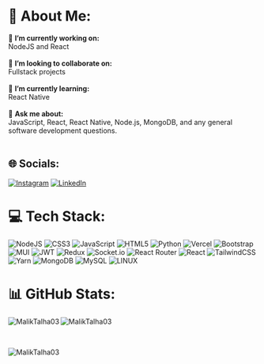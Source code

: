 # 💫 About Me:
🔭 **I’m currently working on:**  <br> NodeJS and React <br><br>👯 **I’m looking to collaborate on:**  <br>Fullstack projects<br><br>🌱 **I’m currently learning:**  <br> React Native <br><br>💬 **Ask me about:**  <br>JavaScript, React, React Native, Node.js, MongoDB, and any general software development questions.<br><br>


## 🌐 Socials:
[![Instagram](https://img.shields.io/badge/Instagram-%23E4405F.svg?logo=Instagram&logoColor=white)](https://instagram.com/malik.__.talha/) [![LinkedIn](https://img.shields.io/badge/LinkedIn-%230077B5.svg?logo=linkedin&logoColor=white)](https://www.linkedin.com/in/vatalha03/)

# 💻 Tech Stack:
![NodeJS](https://img.shields.io/badge/node.js-6DA55F?style=for-the-badge&logo=node.js&logoColor=white) ![CSS3](https://img.shields.io/badge/css3-%231572B6.svg?style=for-the-badge&logo=css3&logoColor=white) ![JavaScript](https://img.shields.io/badge/javascript-%23323330.svg?style=for-the-badge&logo=javascript&logoColor=%23F7DF1E) ![HTML5](https://img.shields.io/badge/html5-%23E34F26.svg?style=for-the-badge&logo=html5&logoColor=white) ![Python](https://img.shields.io/badge/python-3670A0?style=for-the-badge&logo=python&logoColor=ffdd54) ![Vercel](https://img.shields.io/badge/vercel-%23000000.svg?style=for-the-badge&logo=vercel&logoColor=white) ![Bootstrap](https://img.shields.io/badge/bootstrap-%23563D7C.svg?style=for-the-badge&logo=bootstrap&logoColor=white) ![MUI](https://img.shields.io/badge/MUI-%230081CB.svg?style=for-the-badge&logo=material-ui&logoColor=white) ![JWT](https://img.shields.io/badge/JWT-black?style=for-the-badge&logo=JSON%20web%20tokens) ![Redux](https://img.shields.io/badge/redux-%23593d88.svg?style=for-the-badge&logo=redux&logoColor=white) ![Socket.io](https://img.shields.io/badge/Socket.io-black?style=for-the-badge&logo=socket.io&badgeColor=010101) ![React Router](https://img.shields.io/badge/React_Router-CA4245?style=for-the-badge&logo=react-router&logoColor=white) ![React](https://img.shields.io/badge/react-%2320232a.svg?style=for-the-badge&logo=react&logoColor=%2361DAFB) ![TailwindCSS](https://img.shields.io/badge/tailwindcss-%2338B2AC.svg?style=for-the-badge&logo=tailwind-css&logoColor=white) ![Yarn](https://img.shields.io/badge/yarn-%232C8EBB.svg?style=for-the-badge&logo=yarn&logoColor=white) ![MongoDB](https://img.shields.io/badge/MongoDB-%234ea94b.svg?style=for-the-badge&logo=mongodb&logoColor=white) ![MySQL](https://img.shields.io/badge/mysql-%2300f.svg?style=for-the-badge&logo=mysql&logoColor=white) ![LINUX](https://img.shields.io/badge/Linux-FCC624?style=for-the-badge&logo=linux&logoColor=black)

# 📊 GitHub Stats:
<p><img align="left" src="https://github-readme-stats.vercel.app/api?username=MalikTalha03&hide=stars&count_private=true&show_icons=true&theme=algolia&border_radius=20" alt="MalikTalha03" /></p>

<p><img align="center" src="https://github-readme-stats.vercel.app/api/top-langs/?username=MalikTalha03&layout=compact&show_icons=true&theme=algolia&border_radius=20" alt="MalikTalha03" /></p>
<br>
<p><img align="center" src="https://streak-stats.demolab.com?user=MalikTalha03&count_private=true&theme=algolia&border_radius=20" alt="MalikTalha03" /></p>

